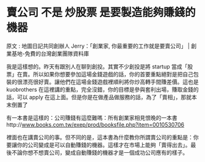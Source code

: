 # 賣公司 不是 炒股票 是要製造能夠賺錢的機器

原文 : 地圖日記共同創辦人 Jerry：「創業家, 你最重要的工作就是要賣公司」 | 創業基地-免費的台灣創業團隊資料庫

我是這樣想的。昨天有跟別人在聊到創投。其實不少創投是將 startup 當成「股票」在賣。所以如果你想要參加這場金錢遊戲的話，你的首要重點絕對是把自己包裝的很漂亮很好賣。讓他們在這場金錢遊戲裡順利將你炒高轉手間賺差價。這也是 kuobrothers 在這裡講的重點，完全沒錯，你的目標是參與套利出場，賺取金錢的話，可以 apply 在這上面。但是你是在做產品做服務的話，為了「賣相」，那就本末倒置了

有一本書是這樣的：公司賺錢有這麼難嗎：所有創業家相見恨晚的一本書http://www.books.com.tw/exep/prod/booksfile.php?item=0010530706

裡面也在講賣公司的事。但不同的是，這本書為什麼教你所謂賣公司的重點是：你要讓你的公司變成是可以自動賺錢的機器。這樣才在市場上能夠「賣得出去」。最後不論你想不想賣公司，變成自動賺錢的機器才是一個成功公司應有的樣子。
